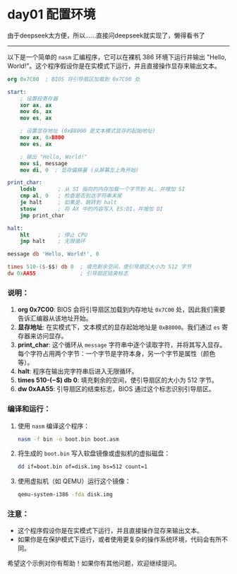 # day01 配置环境
由于deepseek太方便，所以……直接问deepseek就实现了，懒得看书了

---
以下是一个简单的 `nasm` 汇编程序，它可以在裸机 386 环境下运行并输出 "Hello, World!"。这个程序假设你是在实模式下运行，并且直接操作显存来输出文本。

```nasm
org 0x7C00  ; BIOS 将引导扇区加载到 0x7C00 处

start:
    ; 设置段寄存器
    xor ax, ax
    mov ds, ax
    mov es, ax

    ; 设置显存地址 (0xB8000 是文本模式显存的起始地址)
    mov ax, 0xB800
    mov es, ax

    ; 输出 "Hello, World!"
    mov si, message
    mov di, 0  ; 显存偏移量 (从屏幕左上角开始)

print_char:
    lodsb       ; 从 SI 指向的内存加载一个字节到 AL，并增加 SI
    cmp al, 0   ; 检查是否到达字符串末尾
    je halt     ; 如果是，跳转到 halt
    stosw       ; 将 AX 中的内容写入 ES:DI，并增加 DI
    jmp print_char

halt:
    hlt         ; 停止 CPU
    jmp halt    ; 无限循环

message db 'Hello, World!', 0

times 510-($-$$) db 0  ; 填充剩余空间，使引导扇区大小为 512 字节
dw 0xAA55              ; 引导扇区结束标志
```

### 说明：
1. **org 0x7C00**: BIOS 会将引导扇区加载到内存地址 `0x7C00` 处，因此我们需要告诉汇编器从该地址开始。
2. **显存地址**: 在实模式下，文本模式的显存起始地址是 `0xB8000`。我们通过 `es` 寄存器来访问显存。
3. **print_char**: 这个循环从 `message` 字符串中逐个读取字符，并将其写入显存。每个字符占用两个字节：一个字节是字符本身，另一个字节是属性（颜色等）。
4. **halt**: 程序在输出完字符串后进入无限循环。
5. **times 510-($-$$) db 0**: 填充剩余的空间，使引导扇区的大小为 512 字节。
6. **dw 0xAA55**: 引导扇区的结束标志，BIOS 通过这个标志识别引导扇区。

### 编译和运行：
1. 使用 `nasm` 编译这个程序：
   ```bash
   nasm -f bin -o boot.bin boot.asm
   ```
2. 将生成的 `boot.bin` 写入软盘镜像或虚拟机的虚拟磁盘：
   ```bash
   dd if=boot.bin of=disk.img bs=512 count=1
   ```
3. 使用虚拟机（如 QEMU）运行这个镜像：
   ```bash
   qemu-system-i386 -fda disk.img
   ```

### 注意：
- 这个程序假设你是在实模式下运行，并且直接操作显存来输出文本。
- 如果你是在保护模式下运行，或者使用更复杂的操作系统环境，代码会有所不同。

希望这个示例对你有帮助！如果你有其他问题，欢迎继续提问。
